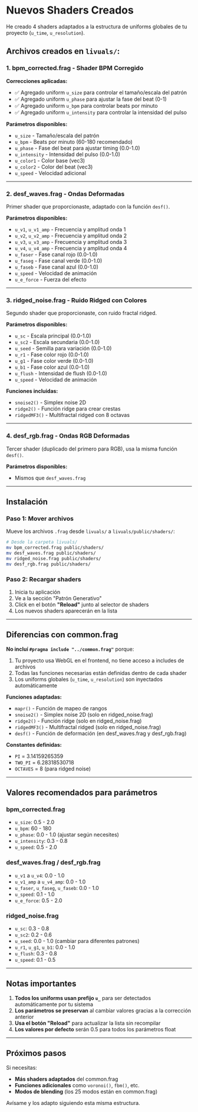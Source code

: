 # Nuevos Shaders Creados

He creado 4 shaders adaptados a la estructura de uniforms globales de tu proyecto (`u_time`, `u_resolution`).

## Archivos creados en `livuals/`:

### 1. **bpm_corrected.frag** - Shader BPM Corregido
**Correcciones aplicadas:**
- ✅ Agregado uniform `u_size` para controlar el tamaño/escala del patrón
- ✅ Agregado uniform `u_phase` para ajustar la fase del beat (0-1)
- ✅ Agregado uniform `u_bpm` para controlar beats por minuto
- ✅ Agregado uniform `u_intensity` para controlar la intensidad del pulso

**Parámetros disponibles:**
- `u_size` - Tamaño/escala del patrón
- `u_bpm` - Beats por minuto (60-180 recomendado)
- `u_phase` - Fase del beat para ajustar timing (0.0-1.0)
- `u_intensity` - Intensidad del pulso (0.0-1.0)
- `u_color1` - Color base (vec3)
- `u_color2` - Color del beat (vec3)
- `u_speed` - Velocidad adicional

---

### 2. **desf_waves.frag** - Ondas Deformadas
Primer shader que proporcionaste, adaptado con la función `desf()`.

**Parámetros disponibles:**
- `u_v1`, `u_v1_amp` - Frecuencia y amplitud onda 1
- `u_v2`, `u_v2_amp` - Frecuencia y amplitud onda 2
- `u_v3`, `u_v3_amp` - Frecuencia y amplitud onda 3
- `u_v4`, `u_v4_amp` - Frecuencia y amplitud onda 4
- `u_faser` - Fase canal rojo (0.0-1.0)
- `u_faseg` - Fase canal verde (0.0-1.0)
- `u_faseb` - Fase canal azul (0.0-1.0)
- `u_speed` - Velocidad de animación
- `u_e_force` - Fuerza del efecto

---

### 3. **ridged_noise.frag** - Ruido Ridged con Colores
Segundo shader que proporcionaste, con ruido fractal ridged.

**Parámetros disponibles:**
- `u_sc` - Escala principal (0.0-1.0)
- `u_sc2` - Escala secundaria (0.0-1.0)
- `u_seed` - Semilla para variación (0.0-1.0)
- `u_r1` - Fase color rojo (0.0-1.0)
- `u_g1` - Fase color verde (0.0-1.0)
- `u_b1` - Fase color azul (0.0-1.0)
- `u_flush` - Intensidad de flush (0.0-1.0)
- `u_speed` - Velocidad de animación

**Funciones incluidas:**
- `snoise2()` - Simplex noise 2D
- `ridge2()` - Función ridge para crear crestas
- `ridgedMF3()` - Multifractal ridged con 8 octavas

---

### 4. **desf_rgb.frag** - Ondas RGB Deformadas
Tercer shader (duplicado del primero para RGB), usa la misma función `desf()`.

**Parámetros disponibles:**
- Mismos que `desf_waves.frag`

---

## Instalación

### Paso 1: Mover archivos
Mueve los archivos `.frag` desde `livuals/` a `livuals/public/shaders/`:

```bash
# Desde la carpeta livuals/
mv bpm_corrected.frag public/shaders/
mv desf_waves.frag public/shaders/
mv ridged_noise.frag public/shaders/
mv desf_rgb.frag public/shaders/
```

### Paso 2: Recargar shaders
1. Inicia tu aplicación
2. Ve a la sección "Patrón Generativo"
3. Click en el botón **"Reload"** junto al selector de shaders
4. Los nuevos shaders aparecerán en la lista

---

## Diferencias con common.frag

**No incluí `#pragma include "../common.frag"`** porque:
1. Tu proyecto usa WebGL en el frontend, no tiene acceso a includes de archivos
2. Todas las funciones necesarias están definidas dentro de cada shader
3. Los uniforms globales (`u_time`, `u_resolution`) son inyectados automáticamente

**Funciones adaptadas:**
- `mapr()` - Función de mapeo de rangos
- `snoise2()` - Simplex noise 2D (solo en ridged_noise.frag)
- `ridge2()` - Función ridge (solo en ridged_noise.frag)
- `ridgedMF3()` - Multifractal ridged (solo en ridged_noise.frag)
- `desf()` - Función de deformación (en desf_waves.frag y desf_rgb.frag)

**Constantes definidas:**
- `PI` = 3.14159265359
- `TWO_PI` = 6.28318530718
- `OCTAVES` = 8 (para ridged noise)

---

## Valores recomendados para parámetros

### bpm_corrected.frag
- `u_size`: 0.5 - 2.0
- `u_bpm`: 60 - 180
- `u_phase`: 0.0 - 1.0 (ajustar según necesites)
- `u_intensity`: 0.3 - 0.8
- `u_speed`: 0.5 - 2.0

### desf_waves.frag / desf_rgb.frag
- `u_v1` a `u_v4`: 0.0 - 1.0
- `u_v1_amp` a `u_v4_amp`: 0.0 - 1.0
- `u_faser`, `u_faseg`, `u_faseb`: 0.0 - 1.0
- `u_speed`: 0.1 - 1.0
- `u_e_force`: 0.5 - 2.0

### ridged_noise.frag
- `u_sc`: 0.3 - 0.8
- `u_sc2`: 0.2 - 0.6
- `u_seed`: 0.0 - 1.0 (cambiar para diferentes patrones)
- `u_r1`, `u_g1`, `u_b1`: 0.0 - 1.0
- `u_flush`: 0.3 - 0.8
- `u_speed`: 0.1 - 0.5

---

## Notas importantes

1. **Todos los uniforms usan prefijo `u_`** para ser detectados automáticamente por tu sistema
2. **Los parámetros se preservan** al cambiar valores gracias a la corrección anterior
3. **Usa el botón "Reload"** para actualizar la lista sin recompilar
4. **Los valores por defecto** serán 0.5 para todos los parámetros float

---

## Próximos pasos

Si necesitas:
- **Más shaders adaptados** del common.frag
- **Funciones adicionales** como `voronoi()`, `fbm()`, etc.
- **Modos de blending** (los 25 modos están en common.frag)

Avísame y los adapto siguiendo esta misma estructura.
